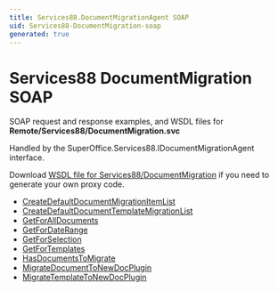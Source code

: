```yaml
---
title: Services88.DocumentMigrationAgent SOAP
uid: Services88-DocumentMigration-soap
generated: true
---
```


# Services88 DocumentMigration SOAP

SOAP request and response examples, and WSDL files for **Remote/Services88/DocumentMigration.svc**

Handled by the <see cref="T:SuperOffice.Services88.IDocumentMigrationAgent">SuperOffice.Services88.IDocumentMigrationAgent</see> interface.



Download [WSDL file for Services88/DocumentMigration](../Services88-DocumentMigration.md) if you need to generate your own proxy code.

* [CreateDefaultDocumentMigrationItemList](CreateDefaultDocumentMigrationItemList.md)
* [CreateDefaultDocumentTemplateMigrationList](CreateDefaultDocumentTemplateMigrationList.md)
* [GetForAllDocuments](GetForAllDocuments.md)
* [GetForDateRange](GetForDateRange.md)
* [GetForSelection](GetForSelection.md)
* [GetForTemplates](GetForTemplates.md)
* [HasDocumentsToMigrate](HasDocumentsToMigrate.md)
* [MigrateDocumentToNewDocPlugin](MigrateDocumentToNewDocPlugin.md)
* [MigrateTemplateToNewDocPlugin](MigrateTemplateToNewDocPlugin.md)

